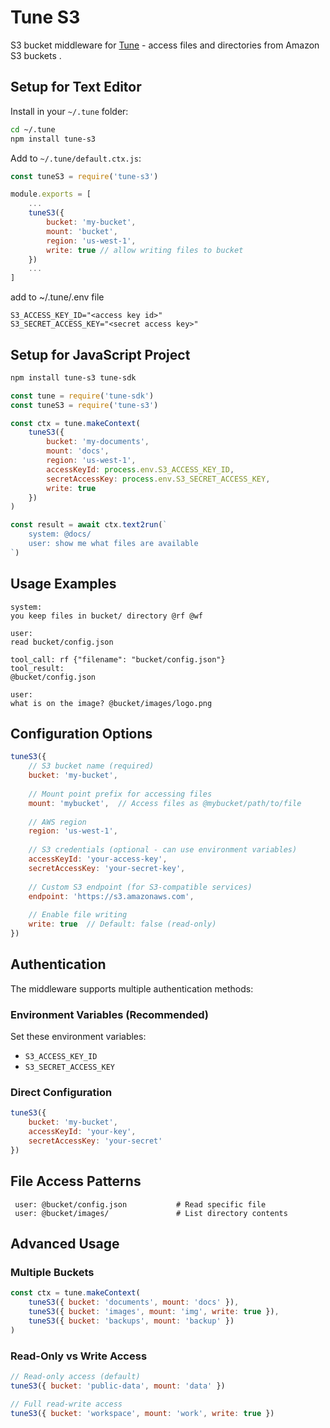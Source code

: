 # Tune S3

S3 bucket middleware for [Tune](https://github.com/iovdin/tune) - access files and directories from Amazon S3 buckets .

## Setup for Text Editor

Install in your `~/.tune` folder:

```bash
cd ~/.tune
npm install tune-s3
```

Add to `~/.tune/default.ctx.js`:

```javascript
const tuneS3 = require('tune-s3')

module.exports = [
    ...
    tuneS3({
        bucket: 'my-bucket',
        mount: 'bucket',
        region: 'us-west-1',
        write: true // allow writing files to bucket
    })
    ...
]
```

add to ~/.tune/.env file 
```
S3_ACCESS_KEY_ID="<access key id>"
S3_SECRET_ACCESS_KEY="<secret access key>"
```

## Setup for JavaScript Project

```bash
npm install tune-s3 tune-sdk
```

```javascript
const tune = require('tune-sdk')
const tuneS3 = require('tune-s3')

const ctx = tune.makeContext(
    tuneS3({ 
        bucket: 'my-documents', 
        mount: 'docs',
        region: 'us-west-1',
        accessKeyId: process.env.S3_ACCESS_KEY_ID,
        secretAccessKey: process.env.S3_SECRET_ACCESS_KEY,
        write: true
    })
)

const result = await ctx.text2run(`
    system: @docs/
    user: show me what files are available
`)
```

## Usage Examples

```chat
system:
you keep files in bucket/ directory @rf @wf

user:
read bucket/config.json

tool_call: rf {"filename": "bucket/config.json"}
tool_result:
@bucket/config.json

user: 
what is on the image? @bucket/images/logo.png
```


## Configuration Options

```javascript
tuneS3({
    // S3 bucket name (required)
    bucket: 'my-bucket',
    
    // Mount point prefix for accessing files
    mount: 'mybucket',  // Access files as @mybucket/path/to/file
    
    // AWS region
    region: 'us-west-1',
    
    // S3 credentials (optional - can use environment variables)
    accessKeyId: 'your-access-key',
    secretAccessKey: 'your-secret-key',
    
    // Custom S3 endpoint (for S3-compatible services)
    endpoint: 'https://s3.amazonaws.com',
    
    // Enable file writing
    write: true  // Default: false (read-only)
})
```

## Authentication

The middleware supports multiple authentication methods:

### Environment Variables (Recommended)
Set these environment variables:
- `S3_ACCESS_KEY_ID`
- `S3_SECRET_ACCESS_KEY`

### Direct Configuration
```javascript
tuneS3({
    bucket: 'my-bucket',
    accessKeyId: 'your-key',
    secretAccessKey: 'your-secret'
})
```

## File Access Patterns

```chat
 user: @bucket/config.json           # Read specific file
 user: @bucket/images/               # List directory contents
```

## Advanced Usage

### Multiple Buckets
```javascript
const ctx = tune.makeContext(
    tuneS3({ bucket: 'documents', mount: 'docs' }),
    tuneS3({ bucket: 'images', mount: 'img', write: true }),
    tuneS3({ bucket: 'backups', mount: 'backup' })
)
```

### Read-Only vs Write Access
```javascript
// Read-only access (default)
tuneS3({ bucket: 'public-data', mount: 'data' })

// Full read-write access  
tuneS3({ bucket: 'workspace', mount: 'work', write: true })
```
